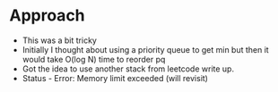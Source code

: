# Approach

* This was a bit tricky
* Initially I thought about using a priority queue to get min but then it would take O(log N) time to reorder pq
* Got the idea to use another stack from leetcode write up.
* Status - Error: Memory limit exceeded (will revisit)
